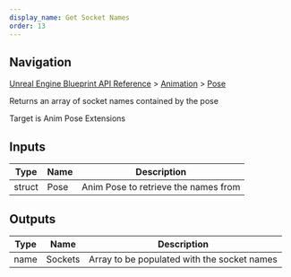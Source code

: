 ```yaml
---
display_name: Get Socket Names
order: 13
---
```

## Navigation

[Unreal Engine Blueprint API Reference](https://dev.epicgames.com/documentation/en-us/unreal-engine/BlueprintAPI) > [Animation](https://dev.epicgames.com/documentation/en-us/unreal-engine/BlueprintAPI/Animation) > [Pose](https://dev.epicgames.com/documentation/en-us/unreal-engine/BlueprintAPI/Animation/Pose)

Returns an array of socket names contained by the pose

Target is Anim Pose Extensions

## Inputs

| Type | Name | Description |
| --- | --- | --- |
| struct | Pose | Anim Pose to retrieve the names from |

## Outputs

| Type | Name | Description |
| --- | --- | --- |
| name | Sockets | Array to be populated with the socket names |
